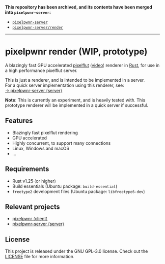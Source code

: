 **This repository has been archived, and its contents have been merged into `pixelpwnr-server`:**
- [`pixelpwnr-server`](https://github.com/timvisee/pixelpwnr-server)
- [`pixelpwnr-server/render`](https://github.com/timvisee/pixelpwnr-server/tree/master/render)

---

# pixelpwnr render (WIP, prototype)
A blazingly fast GPU accelerated [pixelflut][pixelflut] ([video][pixelflut-video])
renderer in [Rust][rust], for use in a high performance pixelflut server.

This is just a renderer, and is intended to be implemented in a server.  
For a quick server implementation using this renderer, see:  
[→ pixelpwnr-server (server)][pixelpwnr-server]

**Note:** This is currently an experiment, and is heavily tested with.
This prototype renderer will be implemented in a quick server if successful. 

## Features
* Blazingly fast pixelflut rendering
* GPU accelerated
* Highly concurrent, to support many connections
* Linux, Windows and macOS
* ...

## Requirements
* Rust v1.25 (or higher)
* Build essentials (Ubuntu package: `build-essential`)
* `freetype2` development files (Ubuntu package: `libfreetype6-dev`)

## Relevant projects
* [pixelpwnr (client)][pixelpwnr]
* [pixelpwnr-server (server)][pixelpwnr-server]

## License
This project is released under the GNU GPL-3.0 license.
Check out the [LICENSE](LICENSE) file for more information.


[pixelflut]: https://cccgoe.de/wiki/Pixelflut
[pixelflut-video]: https://vimeo.com/92827556/
[pixelpwnr]: https://github.com/timvisee/pixelpwnr
[pixelpwnr-server]: https://github.com/timvisee/pixelpwnr-server
[rust]: https://www.rust-lang.org/
[rustup]: https://rustup.rs/
